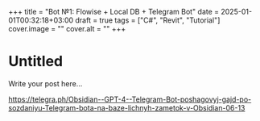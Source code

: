 +++
title = "Bot №1: Flowise + Local DB + Telegram Bot"
date = 2025-01-01T00:32:18+03:00
draft = true
tags = ["C#", "Revit", "Tutorial"]
cover.image = ""
cover.alt = ""
+++

# Untitled

Write your post here...

https://telegra.ph/Obsidian--GPT-4--Telegram-Bot-poshagovyj-gajd-po-sozdaniyu-Telegram-bota-na-baze-lichnyh-zametok-v-Obsidian-06-13